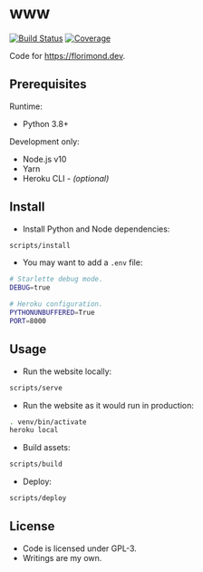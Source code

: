 # www

[![Build Status](https://travis-ci.org/florimondmanca/www.svg?branch=master)](https://travis-ci.org/florimondmanca/www)
[![Coverage](https://codecov.io/gh/florimondmanca/www/branch/master/graph/badge.svg?token=IT5DBiSTHK)](https://codecov.io/gh/florimondmanca/www)

Code for https://florimond.dev.

## Prerequisites

Runtime:

- Python 3.8+

Development only:

- Node.js v10
- Yarn
- Heroku CLI - *(optional)*

## Install

- Install Python and Node dependencies:

```bash
scripts/install
```

- You may want to add a `.env` file:

```bash
# Starlette debug mode.
DEBUG=true

# Heroku configuration.
PYTHONUNBUFFERED=True
PORT=8000
```

## Usage

- Run the website locally:

```bash
scripts/serve
```

- Run the website as it would run in production:

```bash
. venv/bin/activate
heroku local
```

- Build assets:

```bash
scripts/build
```

- Deploy:

```bash
scripts/deploy
```

## License

- Code is licensed under GPL-3.
- Writings are my own.

